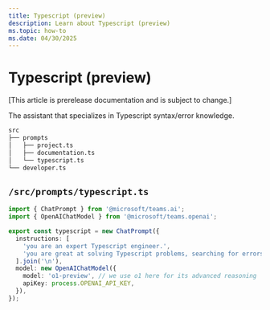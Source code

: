 ```yaml
---
title: Typescript (preview)
description: Learn about Typescript (preview)
ms.topic: how-to
ms.date: 04/30/2025
---
```


# Typescript (preview)

[This article is prerelease documentation and is subject to change.]

The assistant that specializes in Typescript syntax/error knowledge.

```bash
src
├── prompts
│   ├── project.ts
│   ├── documentation.ts
│   └── typescript.ts
└── developer.ts
```

## `/src/prompts/typescript.ts`

```typescript
import { ChatPrompt } from '@microsoft/teams.ai';
import { OpenAIChatModel } from '@microsoft/teams.openai';

export const typescript = new ChatPrompt({
  instructions: [
    'you are an expert Typescript engineer.',
    'you are great at solving Typescript problems, searching for errors, and providing solutions.',
  ].join('\n'),
  model: new OpenAIChatModel({
    model: 'o1-preview', // we use o1 here for its advanced reasoning
    apiKey: process.OPENAI_API_KEY,
  }),
});
```